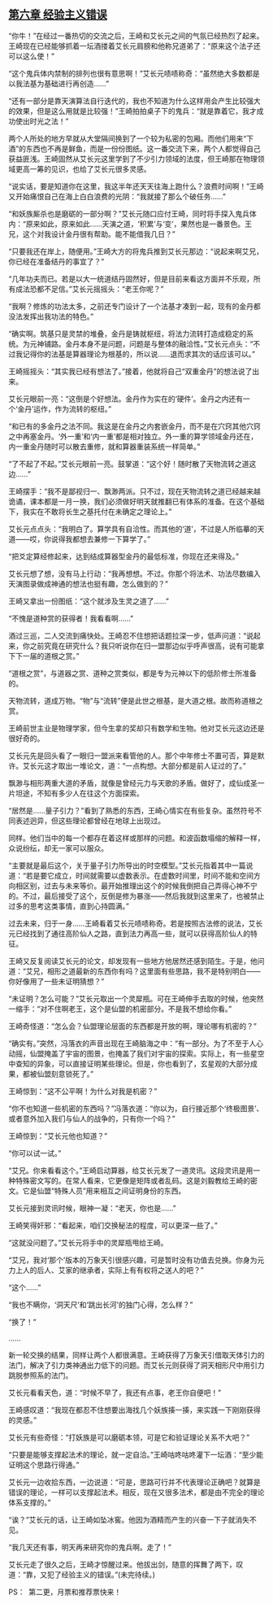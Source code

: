 ## [第六章 经验主义错误](https://www.xxbiquge.com/11_11207/9014583.html)


  “你牛！”在经过一番热切的交流之后，王崎和艾长元之间的气氛已经热烈了起来。王崎现在已经能够抓着一坛酒搂着艾长元肩膀和他称兄道弟了：“原来这个法子还可以这么使！”

  “这个鬼兵体内禁制的排列也很有意思啊！”艾长元啧啧称奇：“虽然绝大多数都是以我法基为基础进行再创造……”

  “还有一部分是靠天演算法自行迭代的，我也不知道为什么这样用会产生比较强大的效果，但是这么用就是比较强！”王崎拍拍桌子下的鬼兵：“就是靠着它，我才成功使出时光之法！”

  两个人所处的地方早就从大堂隔间换到了一个较为私密的包厢。而他们用来“下酒”的东西也不再是鲜鱼，而是一份份图纸。这一番交流下来，两个人都觉得自己获益匪浅。王崎固然从艾长元这里学到了不少引力领域的法度，但王崎那在物理领域更高一筹的见识，也给了艾长元很多灵感。

  “说实话，要是知道你在这里，我这半年还天天往海上跑什么？浪费时间啊！”王崎又开始痛恨自己在海上白白浪费的光阴：“我就接了那么个破任务……”

  “和妖族厮杀也是磨砺的一部分啊？”艾长元随口应付王崎，同时将手探入鬼兵体内：“原来如此，原来如此……天演之道，‘积累’与‘变’，果然也是一番景色。王兄，这个对我设计金丹很有帮助。能不能借我几日？”

  “只要我还在岸上，随便用。”王崎大方的将鬼兵推到艾长元那边：“说起来啊艾兄，你已经在准备结丹的事宜了？”

  “几年功夫而已。若是以大一统道结丹固然好，但是目前来看这方面并不乐观，所有成法恐都不足信。”艾长元摇摇头：“老王你呢？”

  “我啊？修炼的功法太多，之前还专门设计了一个法基才凑到一起，现有的金丹都没法发挥出我功法的特色。”

  “确实啊。筑基只是灵禁的堆叠，金丹是铸就枢纽，将法力流转打造成稳定的系统。为元神铺路。金丹本身不是问题，问题是与整体的融洽性。”艾长元点头：“不过我记得你的法基是算器理论为根基的，所以说……退而求其次的话应该可以。”

  王崎摇摇头：“其实我已经有想法了。”接着，他就将自己“双重金丹”的想法说了出来。

  艾长元眼前一亮：“这倒是个好想法。金丹作为实在的‘硬件’。金丹之内还有一个‘金丹’运作，作为流转的枢纽。”

  “和已有的多金丹之法不同。我这是在金丹之内套嵌金丹，而不是在穴窍其他穴窍之中再塞金丹。‘外一重’和‘内一重’都是相对独立。外一重的算学领域金丹还在，内一重金丹随时可以散去重修，就和算器重装系统一样简单。”

  “了不起了不起。”艾长元眼前一亮。鼓掌道：“这个好！随时散了天物流转之道这边……”

  王崎摆手：“我不是鄙视归一、飘渺两派。只不过，现在天物流转之道已经越来越诡谲，课本都是一月一换，我们必须做好明天就推翻已有体系的准备。在这个基础下，我实在不敢将长生之基托付在未确定之理论上。”

  艾长元点点头：“我明白了。算学具有自洽性。而其他的‘道’，不过是人所临摹的天道——哎，你说得我都想去兼修一下算学了。”

  “把爻定算经修起来，达到结成算器型金丹的最低标准，你现在还来得及。”

  艾长元想了想，没有马上行动：“我再想想。不过。你那个将法术、功法尽数编入天演图录做成神通的想法也挺有趣，怎么做到的？”

  王崎又拿出一份图纸：“这个就涉及生灵之道了……”

  “不愧是道种赏的获得者！我看看啊……”

  酒过三巡，二人交流到痛快处。王崎忍不住想把话题拉深一步，低声问道：“说起来，你之前究竟在研究什么？我只听说你在归一盟那边似乎呼声很高，说有可能拿下下一届的道根之赏。”

  “道根之赏”，与道器之赏、道种之赏类似，都是专为元神以下的低阶修士所准备的。

  天物流转，道成万物。“物”与“流转”便是此世之根基，是大道之根。故而称道根之赏。

  王崎前世主业是物理学家，但今生拿的奖却只有数学和生物。他对艾长元这边还是很好奇的。

  艾长元先是回头看了一眼归一盟派来看管他的人。那个中年修士不置可否，算是默许。艾长元这才取出一堆论文，道：“一点构想。大部分都是前人证过的了。”

  飘渺与相形两重大道的矛盾，就像是曾经元力与天歌的矛盾。做好了，成仙成圣一片坦途，不知有多少人在往这个方面探索。

  “居然是……量子引力？”看到了熟悉的东西，王崎心情实在有些复杂。虽然符号不同表述迥异，但这些理论都曾经在地球上出现过。

  同样。他们当中的每一个都存在着这样或那样的问题。和波函数塌缩的解释一样，众说纷纭，却无一家可以服众。

  “主要就是最后这个，关于量子引力所导出的时空模型。”艾长元指着其中一篇说道：“若是要它成立，时间就需要以虚数表示。在虚数时间里，时间不能和空间方向相区别，过去与未来等价。最开始推理出这个的时候我倒把自己弄得心神不宁的。不过，最后接受了这个，反倒是修为暴涨——然后我就到这里来了，也被禁止过多的思考这类事情，直到心持圆满。”

  过去未来，归于一身……王崎看着艾长元啧啧称奇。若是按照古法修的说法，艾长元已经找到了通往高阶仙人之路，直到法力再高一些，就可以获得高阶仙人的特征。

  王崎又反复阅读艾长元的论文，却发现有一些地方他居然还感到陌生。于是，他问道：“艾兄，相形之道最新的东西你有吗？这里面有些思路，我不是特别明白——你好像用了一些未证明猜想？”

  “未证明？怎么可能？”艾长元取出一个灵犀瓶。可在王崎伸手去取的时候，他突然一缩手：“对不住啊老王，这个是仙盟的机密部分。不是我不想给你看。”

  王崎奇怪道：“怎么会？仙盟理论层面的东西都是开放的啊，理论哪有机密的？”

  “确实有。”突然，冯落衣的声音出现在王崎脑海之中：“有一部分。为了不至于人心动摇，仙盟掩盖了宇宙的图景，也掩盖了我们对宇宙的探索。实际上，有一些星空中查知的异象，可以直接证明某些理论。但是，你也看到了，玄星观的大部分成果，都被仙盟刻意锁死了。”

  王崎惊到：“这不公平啊！为什么对我是机密？”

  “你不也知道一些机密的东西吗？”冯落衣道：“你以为，自行接近那个‘终极图景’、或者意外加入我们与仙人的战争的，只有你一个吗？”

  王崎惊到：“艾长元他也知道？”

  “你可以试一试。”

  “艾兄。你来看看这个。”王崎启动算器，给艾长元发了一道灵讯。这段灵讯是用一种特殊密文写的。在常人看来，它更像是矩阵或者乱码。这是刘毅教给王崎的密文。它是仙盟“特殊人员”用来相互之间证明身份的东西。

  艾长元接到灵讯时候，眼神一凝：“老天，你也是……”

  王崎笑得奸邪：“看起来，咱们交换秘法的程度，可以更深一些了。”

  “这就没问题了。”艾长元将手中的灵犀瓶甩给王崎。

  “艾兄，我对‘那个’版本的万象天引很感兴趣，可是暂时没有功值去兑换。你身为元力上人的后人、艾家的继承者，实际上有有权将之送人的吧？”

  “这个……”

  “我也不瞒你，‘洞天尺’和‘跳出长河’的独门心得，怎么样？”

  “换了！”

  ……

  新一轮交换的结果，同样让两个人都很满意。王崎获得了万象天引借取天体引力的法门，解决了引力类神通出力低下的问题。而艾长元则获得了洞天相形尺中用引力跳脱参照系的法门。

  艾长元看看天色，道：“时候不早了，我还有点事，老王你自便吧！”

  王崎感叹道：“我现在都忍不住想要出海找几个妖族揍一揍，来实践一下刚刚获得的灵感。”

  艾长元有些奇怪：“打妖族是可以磨砺本领，可是它和验证理论关系不大吧？”

  “只要是能够支撑起法术的理论，就一定自洽。”王崎咕咚咕咚灌下一坛酒：“至少能证明这个思路行得通。”

  艾长元一边收拾东西，一边说道：“可是，思路可行并不代表理论正确吧？就算是错误的理论，一样可以支撑起法术。相反，现在又很多法术，都是由不完全的理论体系支撑的。”

  “诶？”艾长元的话，让王崎如坠冰窖。他因为酒精而产生的兴奋一下子就消失不见。

  “我几天还有事，明天再来研究你的鬼兵啊。走了！”

  艾长元走了很久之后，王崎才惊醒过来。他拔出剑，随意的挥舞了两下，叹道：“靠，又犯了经验主义的错误。”(未完待续。)

  PS：  第二更，月票和推荐票快来！
